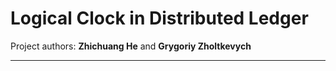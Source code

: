 # Logical Clock in Distributed Ledger

Project authors:
**Zhichuang He** and **Grygoriy Zholtkevych**

----

